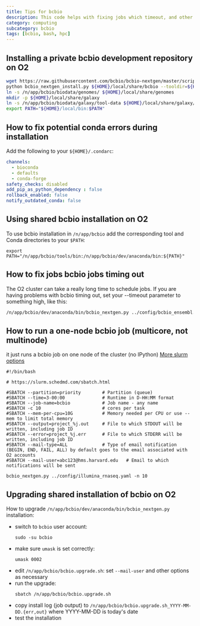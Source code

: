```yaml
---
title: Tips for bcbio
description: This code helps with fixing jobs which timeout, and other general tips
category: computing
subcategory: bcbio
tags: [bcbio, bash, hpc]
---
```


## Installing a private bcbio development repository on O2
```bash
wget https://raw.githubusercontent.com/bcbio/bcbio-nextgen/master/scripts/bcbio_nextgen_install.py
python bcbio_nextgen_install.py ${HOME}/local/share/bcbio --tooldir=${HOME}/local --nodata
ln -s /n/app/bcbio/biodata/genomes/ ${HOME}/local/share/genomes
mkdir -p ${HOME}/local/share/galaxy
ln -s /n/app/bcbio/biodata/galaxy/tool-data ${HOME}/local/share/galaxy/tool-data
export PATH="${HOME}/local/bin:$PATH"
```

## How to fix potential conda errors during installation
Add the following to your `${HOME}/.condarc`:
```yaml
channels:
  - bioconda
  - defaults
  - conda-forge
safety_checks: disabled
add_pip_as_python_dependency : false
rollback_enabled: false
notify_outdated_conda: false
```

## Using shared bcbio installation on O2
To use bcbio installation in `/n/app/bcbio` add the corresponding tool and Conda directories to your `$PATH`:
```shell
export PATH="/n/app/bcbio/tools/bin:/n/app/bcbio/dev/anaconda/bin:${PATH}"
```

## How to fix jobs bcbio jobs timing out
The O2 cluster can take a really long time to schedule jobs. If you are having problems with bcbio timing out, set your --timeout parameter to something high, like this:
```bash
/n/app/bcbio/dev/anaconda/bin/bcbio_nextgen.py ../config/bcbio_ensembl.yaml -n 72 -t ipython -s slurm -q short -r --tag feany --timeout 6000 -t 0-11:00
```

## How to run a one-node bcbio job (multicore, not multinode)
it just runs a bcbio job on one node of the cluster (no IPython)
[More slurm options](https://wiki.rc.hms.harvard.edu/display/O2/Using+Slurm+Basic#UsingSlurmBasic-sbatchoptionsquickreference)

```
#!/bin/bash

# https://slurm.schedmd.com/sbatch.html

#SBATCH --partition=priority        # Partition (queue)
#SBATCH --time=3-00:00              # Runtime in D-HH:MM format
#SBATCH --job-name=bcbio            # Job name - any name
#SBATCH -c 10                       # cores per task 
#SBATCH --mem-per-cpu=10G           # Memory needed per CPU or use --mem to limit total memory
#SBATCH --output=project_%j.out     # File to which STDOUT will be written, including job ID
#SBATCH --error=project_%j.err      # File to which STDERR will be written, including job ID
#SBATCH --mail-type=ALL             # Type of email notification (BEGIN, END, FAIL, ALL) by default goes to the email associated with O2 accounts
#SBATCH --mail-user=abc123@hms.harvard.edu   # Email to which notifications will be sent

bcbio_nextgen.py ../config/illumina_rnaseq.yaml -n 10
```

## Upgrading shared installation of bcbio on O2
How to upgrade `/n/app/bcbio/dev/anaconda/bin/bcbio_nextgen.py` installation:
* switch to `bcbio` user account:
  ```
  sudo -su bcbio
  ```
* make sure `umask` is set correctly:
  ```
  umask 0002
  ```
* edit `/n/app/bcbio/bcbio.upgrade.sh`: set `--mail-user` and other options as necessary
* run the upgrade:
  ```
  sbatch /n/app/bcbio/bcbio.upgrade.sh
  ```
* copy install log (job output) to `/n/app/bcbio/bcbio.upgrade.sh_YYYY-MM-DD.{err,out}` where YYYY-MM-DD is today's date
* test the installation
